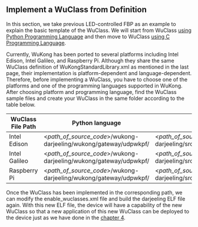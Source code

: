 ## Implement a WuClass from Definition


In this section, we take previous LED-controlled FBP as an example to explain the basic template of the WuClass. We will start from WuClass [using Python Programming Language](Ch6_Using_Python_Programming_Language.md) and then move to WuClass [using C Programming Language](Ch6_Using_C_Programming_Language.md).

Currently, WuKong has been ported to several platforms including Intel Edison, Intel Galileo, and Raspberry Pi. Although they share the same WuClass definition of WuKongStandardLibrary.xml as mentioned in the last page, their implementation is platform-dependent and language-dependent. Therefore, before implementing a WuClass, you have to choose one of the platforms and one of the programming languages supported in WuKong. After choosing platform and programming language, find the WuClass sample files and create your WuClass in the same folder according to the table below.
       

| WuClass File Path | Python language | C language |
| -- | -- | -- |
| Intel Edison | <*path_of_source_code*>/wukong-darjeeling/wukong/gateway/udpwkpf/ | <*path_of_source_code*>/wukong-darjeeling/src/lib/wkpf/c/posix.mraa/native_wuclasses/  |
| Intel Galileo | <*path_of_source_code*>/wukong-darjeeling/wukong/gateway/udpwkpf/ | <*path_of_source_code*>/wukong-darjeeling/src/lib/wkpf/c/posix.mraa/native_wuclasses/ |
| Raspberry Pi | <*path_of_source_code*>/wukong-darjeeling/wukong/gateway/udpwkpf/ | <*path_of_source_code*>/wukong-darjeeling/src/lib/wkpf/c/posix.mraa.raspberrypi/native_wuclasses/ |  
   
   
Once the WuClass has been implemented in the corresponding path, we can modify the enable_wuclasses.xml file and build the darjeeling ELF file again. With this new ELF file, the device will have a capability of the new WuClass so that a new application of this new WuClass can be deployed to the device just as we have done in the [chapter 4](../Ch4/Ch4_The_First_Example.md).




